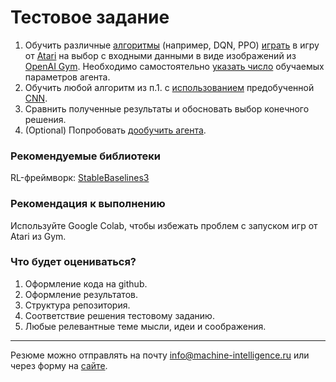 # Тестовое задание
1. Обучить различные [алгоритмы](https://stable-baselines3.readthedocs.io/en/master/guide/algos.html) 
(например, DQN, PPO) [играть](https://stable-baselines3.readthedocs.io/en/sde/guide/examples.html#id2) 
в игру от [Atari](https://gym.openai.com/envs/#atari) на выбор c входными данными в виде изображений
из [OpenAI Gym](https://gym.openai.com). Необходимо самостоятельно 
[указать число](https://stable-baselines3.readthedocs.io/en/master/guide/custom_policy.html#)
обучаемых параметров агента. 
2. Обучить любой алгоритм из п.1. с
[использованием](https://stable-baselines3.readthedocs.io/en/master/guide/custom_policy.html#custom-feature-extractor) 
предобученной [CNN](https://pytorch.org/vision/stable/models.html#).
3. Сравнить полученные результаты и обосновать выбор конечного решения.
4. (Optional) Попробовать [дообучить агента](https://stable-baselines3.readthedocs.io/en/master/guide/rl_zoo.html).

### Рекомендуемые библиотеки
RL-фреймворк: [StableBaselines3](https://stable-baselines3.readthedocs.io/en/master/index.html)

### Рекомендация к выполнению
Используйте Google Colab, чтобы избежать проблем с запуском игр от Atari из Gym.

### Что будет оцениваться?
1. Оформление кода на github.
2. Оформление результатов.
3. Структура репозитория.
4. Соответствие решения тестовому заданию.
5. Любые релевантные теме мысли, идеи и соображения.

---

Резюме можно отправлять на почту info@machine-intelligence.ru или через форму на [сайте](http://machine-intelligence.ru/page11641715.html#Vacancy).
